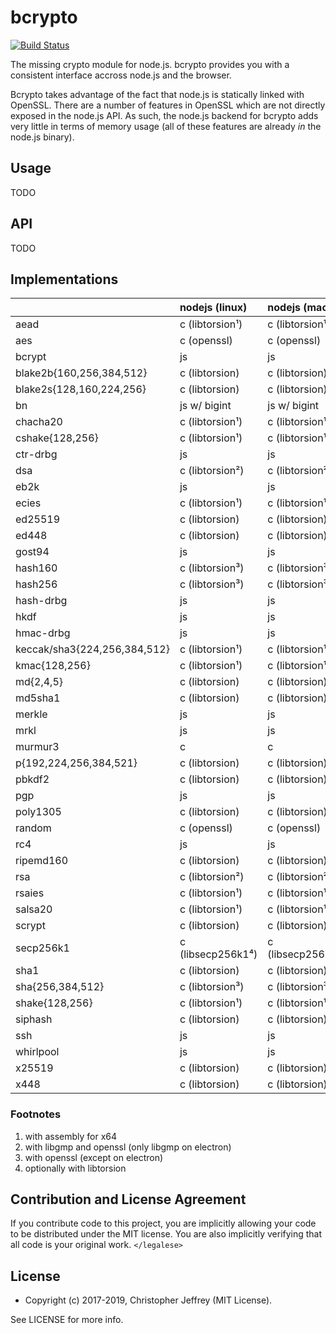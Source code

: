 # bcrypto

[![Build Status][circleci-status-img]][circleci-status-url]

The missing crypto module for node.js. bcrypto provides you with a consistent
interface accross node.js and the browser.

Bcrypto takes advantage of the fact that node.js is statically linked with
OpenSSL. There are a number of features in OpenSSL which are not directly
exposed in the node.js API. As such, the node.js backend for bcrypto adds very
little in terms of memory usage (all of these features are already _in_ the
node.js binary).

## Usage

TODO

## API

TODO

## Implementations

|                              | nodejs (linux)    | nodejs (macos)    | nodejs (win)      | browser |
| :--------------------------- |:------------------| :-----------------|:------------------|:--------|
| aead                         | c (libtorsion¹)   | c (libtorsion¹)   | c (libtorsion¹)   | js      |
| aes                          | c (openssl)       | c (openssl)       | c (openssl)       | js      |
| bcrypt                       | js                | js                | js                | js      |
| blake2b{160,256,384,512}     | c (libtorsion)    | c (libtorsion)    | c (libtorsion)    | js      |
| blake2s{128,160,224,256}     | c (libtorsion)    | c (libtorsion)    | c (libtorsion)    | js      |
| bn                           | js w/ bigint      | js w/ bigint      | js w/ bigint      | js      |
| chacha20                     | c (libtorsion¹)   | c (libtorsion¹)   | c (libtorsion¹)   | js      |
| cshake{128,256}              | c (libtorsion¹)   | c (libtorsion¹)   | c (libtorsion¹)   | js      |
| ctr-drbg                     | js                | js                | js                | js      |
| dsa                          | c (libtorsion²)   | c (libtorsion²)   | c (libtorsion)    | js      |
| eb2k                         | js                | js                | js                | js      |
| ecies                        | c (libtorsion¹)   | c (libtorsion¹)   | c (libtorsion¹)   | js      |
| ed25519                      | c (libtorsion)    | c (libtorsion)    | c (libtorsion)    | js      |
| ed448                        | c (libtorsion)    | c (libtorsion)    | c (libtorsion)    | js      |
| gost94                       | js                | js                | js                | js      |
| hash160                      | c (libtorsion³)   | c (libtorsion³)   | c (libtorsion)    | js      |
| hash256                      | c (libtorsion³)   | c (libtorsion³)   | c (libtorsion)    | js      |
| hash-drbg                    | js                | js                | js                | js      |
| hkdf                         | js                | js                | js                | js      |
| hmac-drbg                    | js                | js                | js                | js      |
| keccak/sha3{224,256,384,512} | c (libtorsion¹)   | c (libtorsion¹)   | c (libtorsion¹)   | js      |
| kmac{128,256}                | c (libtorsion¹)   | c (libtorsion¹)   | c (libtorsion¹)   | js      |
| md{2,4,5}                    | c (libtorsion)    | c (libtorsion)    | c (libtorsion)    | js      |
| md5sha1                      | c (libtorsion)    | c (libtorsion)    | c (libtorsion)    | js      |
| merkle                       | js                | js                | js                | js      |
| mrkl                         | js                | js                | js                | js      |
| murmur3                      | c                 | c                 | c                 | js      |
| p{192,224,256,384,521}       | c (libtorsion)    | c (libtorsion)    | c (libtorsion)    | js      |
| pbkdf2                       | c (libtorsion)    | c (libtorsion)    | c (libtorsion)    | js      |
| pgp                          | js                | js                | js                | js      |
| poly1305                     | c (libtorsion)    | c (libtorsion)    | c (libtorsion)    | js      |
| random                       | c (openssl)       | c (openssl)       | c (openssl)       | js      |
| rc4                          | js                | js                | js                | js      |
| ripemd160                    | c (libtorsion)    | c (libtorsion)    | c (libtorsion)    | js      |
| rsa                          | c (libtorsion²)   | c (libtorsion²)   | c (libtorsion)    | js      |
| rsaies                       | c (libtorsion¹)   | c (libtorsion¹)   | c (libtorsion¹)   | js      |
| salsa20                      | c (libtorsion¹)   | c (libtorsion¹)   | c (libtorsion¹)   | js      |
| scrypt                       | c (libtorsion)    | c (libtorsion)    | c (libtorsion)    | js      |
| secp256k1                    | c (libsecp256k1⁴) | c (libsecp256k1⁴) | c (libsecp256k1⁴) | js      |
| sha1                         | c (libtorsion)    | c (libtorsion)    | c (libtorsion)    | js      |
| sha{256,384,512}             | c (libtorsion³)   | c (libtorsion³)   | c (libtorsion)    | js      |
| shake{128,256}               | c (libtorsion¹)   | c (libtorsion¹)   | c (libtorsion¹)   | js      |
| siphash                      | c (libtorsion)    | c (libtorsion)    | c (libtorsion)    | js      |
| ssh                          | js                | js                | js                | js      |
| whirlpool                    | js                | js                | js                | js      |
| x25519                       | c (libtorsion)    | c (libtorsion)    | c (libtorsion)    | js      |
| x448                         | c (libtorsion)    | c (libtorsion)    | c (libtorsion)    | js      |

### Footnotes
1. with assembly for x64
2. with libgmp and openssl (only libgmp on electron)
3. with openssl (except on electron)
4. optionally with libtorsion

## Contribution and License Agreement

If you contribute code to this project, you are implicitly allowing your code
to be distributed under the MIT license. You are also implicitly verifying that
all code is your original work. `</legalese>`

## License

- Copyright (c) 2017-2019, Christopher Jeffrey (MIT License).

See LICENSE for more info.

[circleci-status-img]: https://circleci.com/gh/bcoin-org/bcrypto/tree/master.svg?style=shield
[circleci-status-url]: https://circleci.com/gh/bcoin-org/bcrypto/tree/master

